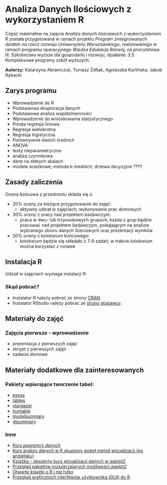 # Analiza Danych Ilościowych z wykorzystaniem R

Część materiałów na zajęcia *Analiza danych ilościowych z wykorzystaniem R* została przygotowana w ramach projektu *Program zintegrowanych działań na rzecz rozwoju Uniwersytetu Warszawskiego*, realizowanego w ramach programu operacyjnego *Wiedza Edukacja Rozwój*, oś priorytetowa III. Szkolnictwo wyższe dla gospodarki i rozwoju, działanie: 3.5 Kompleksowe programy szkół wyższych.

**Autorzy:** Katarzyna Abramczuk, Tomasz Żółtak, Agnieszka Karlińska, Jakub Rybacki

## Zarys programu
* Wprowadzenie do R
* Podstawowa eksploracja danych
* Podstawowa analiza współzmienności
* Wprowadzenie do wnioskowania statystycznego
* Prosta regresja liniowa
* Regresja wielokrotna
* Regresja logistyczna
* Porównywnie dwóch średnich 
* ANOVA
* testy nieparametryczne
* analiza czynnikowa
* dane na słabych skalach
* modele ścieżkowe; metoda k-średnich; drzewa decyzyjne ????

## Zasady zaliczenia
Ocena końcowa z przedmiotu składa się z:
* 20% oceny za bieżące przygotowanie do zajęć:
  * aktywny udział w zajęciach, wykonywanie prac domowych
* 30% oceny z pracy nad projektem badawczym: 
  * praca w dwu- lub trzyosobowych grupach, każda z grup będzie pracować nad projektem badawczym, polegającym na analizie wybranego zbioru danych ilościowych oraz prezentacji wyników
* 50% oceny z kolokwium końcowego:
  * kolokwium będzie się składało z 7‑9 zadań; w trakcie kolokwium można korzystać z notatek

## Instalacja R
Udział w zajęciach wymaga instalacji R:

### Skąd pobrać?

* Instalator R należy pobrać ze strony [CRAN](https://cran.r-project.org/).
* Instalator RStudio należy pobrać ze [strony dostawcy](https://www.rstudio.com/products/rstudio/download/#download).

## Materiały do zajęć

### Zajęcia pierwsze - wprowadzenie

* prezentacja z pierwszych zajęć
* skrypt z pierwszych zajęć
* zadania domowe

## Materiały dodatkowe dla zainteresowanych

### Pakiety wpierające tworzenie tabel:
* [expss](https://gdemin.github.io/expss)
* [tables](https://cran.r-project.org/web/packages/tables)
* [stargazer](https://cran.r-project.org/web/packages/stargazer)
* [huxtable](https://cran.r-project.org/web/packages/huxtable)
* [modelsummary](https://vincentarelbundock.github.io/modelsummary)
* [gtsummary](https://www.danieldsjoberg.com/gtsummary)

### Inne
* [Kurs *pogromcy danych*](http://www.biecek.pl/R/#Pogromcy)
* [Kurs analizy danych w R skupiony wokół metod wizualizacji (po angielsku)](https://socviz.co/)
* [Książka - obszerny kurs wizualizacji danych w *ggplot2*](https://clauswilke.com/dataviz/) 
* [Przegląd pakietów rozszerzających możliwości *ggplot2*](https://exts.ggplot2.tidyverse.org/gallery) 
* [Otwarte książki o R i nie tylko](https://bookdown.org/)
* [Przegląd graficznych interfejsów użytkownika (GUI) do R](http://r4stats.com/articles/software-reviews/r-gui-comparison)
